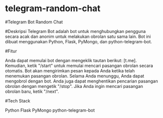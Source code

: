 # telegram-random-chat

#Telegram Bot Random Chat

#Deskripsi
Telegram Bot adalah bot untuk menghubungkan pengguna secara acak dan anonim untuk melakukan obrolan satu sama lain. Bot ini dibuat menggunakan Python, Flask, PyMongo, dan python-telegram-bot.

#Fitur

Anda dapat memulai bot dengan mengeklik tautan berikut: [t.me]. Kemudian, ketik "/start" untuk memulai mencari pasangan obrolan secara otomatis. Bot akan mengirimkan pesan kepada Anda ketika telah menemukan pasangan obrolan. Selama Anda menunggu, Anda dapat mengobrol dengan bot. Anda juga dapat menghentikan pencarian pasangan obrolan dengan mengetik "/stop". Jika Anda ingin mencari pasangan obrolan baru, ketik "/next".

#Tech Stack

Python
Flask
PyMongo
python-telegram-bot
